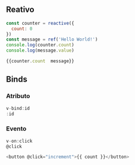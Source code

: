 ## Reativo

```javascript
const counter = reactive({
  count: 0
})
const message = ref('Hello World!')
console.log(counter.count)
console.log(message.value)

{{counter.count  message}}
```
## Binds

### Atributo
```javascript
v-bind:id 
:id
```

### Evento
```javascript
v-on:click
@click

<button @click="increment">{{ count }}</button>
```
